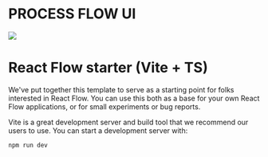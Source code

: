 # PROCESS FLOW UI


![](https://github.com/xyflow/web/blob/main/assets/codesandbox-header-ts.png?raw=true)

# React Flow starter (Vite + TS)

We've put together this template to serve as a starting point for folks
interested in React Flow. You can use this both as a base for your own React
Flow applications, or for small experiments or bug reports.


Vite is a great development server and build tool that we recommend our users to
use. You can start a development server with:

```bash
npm run dev
```
